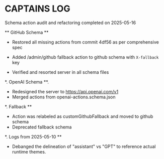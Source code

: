 # CAPTAINS LOG

Schema action audit and refactoring completed on 2025-05-16

** GitHub Schema **

- Restored all missing actions from commit 4df56 as per comprehensive spec
- Added /admin/github fallback action to github schema with `X-fallback` key

- Verified and resorted server in all schema files


*. OpenAI Schema **.

- Redesigned the server to https://api.openai.com/v1
- Merged actions from openai-actions.schema.json 

*. Fallback **

- Action was relabeled as customGithubFallback and moved to github schema
- Deprecated fallback schema

*. Logs from 2025-05-10 **

- Debanged the delineation of "assistant" vs "GPT" to reference actual runtime themes.
